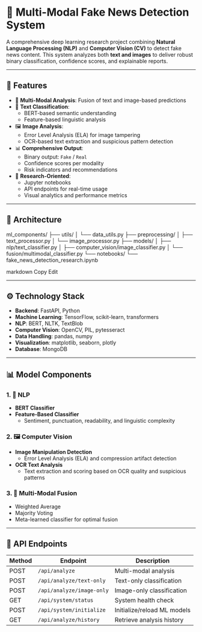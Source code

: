 # 🧠 Multi-Modal Fake News Detection System

A comprehensive deep learning research project combining **Natural Language Processing (NLP)** and **Computer Vision (CV)** to detect fake news content. This system analyzes both **text and images** to deliver robust binary classification, confidence scores, and explainable reports.

---

## 🚀 Features

- 🧩 **Multi-Modal Analysis**: Fusion of text and image-based predictions  
- 📄 **Text Classification**:  
  - BERT-based semantic understanding  
  - Feature-based linguistic analysis  
- 🖼️ **Image Analysis**:  
  - Error Level Analysis (ELA) for image tampering  
  - OCR-based text extraction and suspicious pattern detection  
- 📊 **Comprehensive Output**:  
  - Binary output: `Fake` / `Real`  
  - Confidence scores per modality  
  - Risk indicators and recommendations  
- 📁 **Research-Oriented**:  
  - Jupyter notebooks  
  - API endpoints for real-time usage  
  - Visual analytics and performance metrics  

---

## 🧱 Architecture

ml_components/
├── utils/
│ └── data_utils.py
├── preprocessing/
│ ├── text_processor.py
│ └── image_processor.py
├── models/
│ ├── nlp/text_classifier.py
│ ├── computer_vision/image_classifier.py
│ └── fusion/multimodal_classifier.py
└── notebooks/
└── fake_news_detection_research.ipynb

markdown
Copy
Edit

---

## ⚙️ Technology Stack

- **Backend**: FastAPI, Python  
- **Machine Learning**: TensorFlow, scikit-learn, transformers  
- **NLP**: BERT, NLTK, TextBlob  
- **Computer Vision**: OpenCV, PIL, pytesseract  
- **Data Handling**: pandas, numpy  
- **Visualization**: matplotlib, seaborn, plotly  
- **Database**: MongoDB  

---

## 📊 Model Components

### 1. 📝 NLP
- **BERT Classifier**
- **Feature-Based Classifier**
  - Sentiment, punctuation, readability, and linguistic complexity

### 2. 🖼️ Computer Vision
- **Image Manipulation Detection**
  - Error Level Analysis (ELA) and compression artifact detection
- **OCR Text Analysis**
  - Text extraction and scoring based on OCR quality and suspicious patterns

### 3. 🔄 Multi-Modal Fusion
- Weighted Average
- Majority Voting
- Meta-learned classifier for optimal fusion

---

## 📡 API Endpoints

| Method | Endpoint                     | Description                      |
|--------|------------------------------|----------------------------------|
| POST   | `/api/analyze`               | Multi-modal analysis             |
| POST   | `/api/analyze/text-only`     | Text-only classification         |
| POST   | `/api/analyze/image-only`    | Image-only classification        |
| GET    | `/api/system/status`         | System health check              |
| POST   | `/api/system/initialize`     | Initialize/reload ML models      |
| GET    | `/api/analyze/history`       | Retrieve analysis history        |
